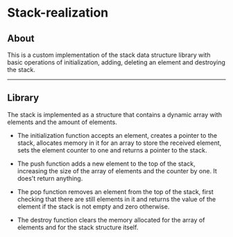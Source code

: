 # Stack-realization

## About
This is a custom implementation of the stack data structure library with basic operations of initialization, adding, deleting an element and destroying the stack.
***

## Library

The stack is implemented as a structure that contains a dynamic array with elements and the amount of elements.

* The initialization function accepts an element, creates a pointer to the stack, allocates memory in it for an array to store the received element, sets the element counter to one and returns a pointer to the stack.

* The push function adds a new element to the top of the stack, increasing the size of the array of elements and the counter by one. It does't return anything.

* The pop function removes an element from the top of the stack, first checking that there are still elements in it and returns the value of the element if the stack is not empty and zero otherwise.

* The destroy function clears the memory allocated for the array of elements and for the stack structure itself.